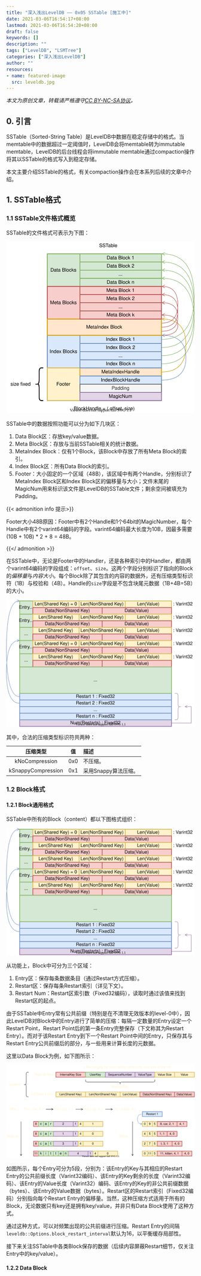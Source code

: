 ```yaml
---
title: "深入浅出LevelDB —— 0x05 SSTable [施工中]"
date: 2021-03-06T16:54:17+08:00
lastmod: 2021-03-06T16:54:20+08:00
draft: false
keywords: []
description: ""
tags: ["LevelDB", "LSMTree"]
categories: ["深入浅出LevelDB"]
author: ""
resources:
- name: featured-image
  src: leveldb.jpg
---
```


*本文为原创文章，转载请严格遵守[CC BY-NC-SA协议](https://creativecommons.org/licenses/by-nc-sa/4.0/)。*


<!--more-->

## 0. 引言

SSTable（Sorted-String Table）是LevelDB中数据在稳定存储中的格式。当memtable中的数据超过一定阈值时，LevelDB会将memtable转为immutable memtable，LevelDB的后台线程会将immutable memtable通过compaction操作将其以SSTable的格式写入到稳定存储。

本文主要介绍SSTable的格式，有关compaction操作会在本系列后续的文章中介绍。

## 1. SSTable格式

### 1.1 SSTable文件格式概览

SSTable的文件格式可表示为下图：

![sstable文件格式](assets/sstable.svg "sstable文件格式")

SSTable中的数据按照功能可以分为如下几块区：
1. Data Block区：存放key/value数据。
2. Meta Block区：存放与当前SSTable相关的统计数据。
3. MetaIndex Block：仅有1个Block，该Block中存放了所有Meta Block的索引。
4. Index Block区：所有Data Block的索引。
5. Footer：大小固定的一个区域（48B），该区域中有两个Handle，分别标识了MetaIndex Block区和Index Block区的偏移量与大小；文件末尾的MagicNum用来标识该文件是LevelDB的SSTable文件；剩余空间被填充为Padding。

{{< admonition info 提示>}}

Footer大小48B原因：Footer中有2个Handle和1个64bit的MagicNumber，每个Handle中有2个varint64编码的字段。varint64编码最大长度为10B，因最多需要 (10B + 10B) * 2 + 8 = 48B。

{{</ admonition >}}

在SSTable中，无论是Footer中的Handler，还是各种索引中的Handler，都由两个varint64编码的字段组成：`offset`、`size`。这两个字段分别标识了指向的Block的*偏移量*与*内容大小*。每个Block除了其包含的内容的数据外，还有压缩类型标识符（1B）与校验和（4B）。Handle的`size`字段是不包含块尾元数据（1B+4B=5B）的大小。

![Handle与Block格式](assets/block.svg "Handle与Block格式")

其中，合法的压缩类型标识符共两种：

| 压缩类型 | 值 | 描述 |
| :-: | :-: | :- |
| kNoCompression | 0x0 | 不压缩。 |
| kSnappyCompression | 0x1 | 采用Snappy算法压缩。 |

### 1.2 Block格式

#### 1.2.1 Block通用格式

SSTable中所有的Block（content）都以下图格式组织：

![Block格式](assets/block.svg "Block格式")

从功能上，Block中可分为三个区域：
1. Entry区：保存每条数据条目（通过Restart方式压缩）。
2. Restart区：保存每条Restart索引（详见下文）。
3. Restart Num：Restart区索引数（Fixed32编码），读取时通过该值来找到Restart区的起点。

由于SSTable中Entry常有公共前缀（特别是在不清理无效版本的level-0中），因此LevelDB对Block中的Entry进行了简单的压缩：每隔一定数量的Entry设定一个Restart Point，Restart Point后的第一条Entry完整保存（下文称其为Restart Entry）。而对于该Restart Entry到下一个Restart Point中间的Entry，只保存其与Restart Entry公共前缀后的部分，与一些用来计算长度的元数据。

这里以Data Block为例，如下图所示：

![Restart压缩](assets/sharing.svg "Restart压缩")

如图所示，每个Entry可分为5段，分别为：该Entry的Key与其相应的Restart Entry的公共前缀长度（Varint32编码）、该Entry的Key剩余的长度（Varint32编码）、该Entry的Value长度（Varint32）编码、该Entry的Key的非公共前缀数据（bytes）、该Entry的Value数据（bytes）。Restart区的Restart索引（Fixed32编码）分别指向每个Restart Entry的偏移量。当然，这种压缩方式适用于所有的Block，无论数据只有key还是拥有key/value，并非只有Data Block使用了这种方式。

通过这种方式，可以对频繁出现的公共前缀进行压缩。Restart Entry的间隔`leveldb::Options.block_restart_interval`默认为16，以平衡缓存局部性。

接下来关注SSTable中各类Block保存的数据（后续内容屏蔽Restart细节，仅关注Entry中的key/value）。

#### 1.2.2 Data Block






